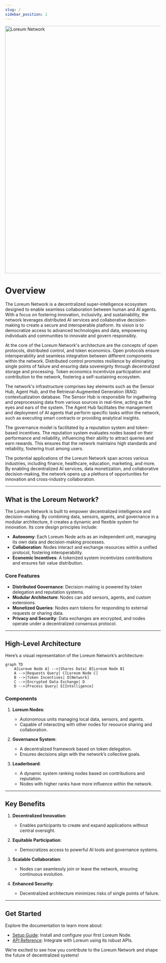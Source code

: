 ```yaml
---
slug: /
sidebar_position: 1
---
```


<div style={{textAlign: 'center', marginBottom: '2rem'}}>
  <img src="/img/logo-header.svg" alt="Loreum Network" width="800" />
</div>

# Overview

The Loreum Network is a decentralized super-intelligence ecosystem designed to enable seamless collaboration between human and AI agents. With a focus on fostering innovation, inclusivity, and sustainability, the network leverages distributed AI services and collaborative decision-making to create a secure and interoperable platform. Its vision is to democratize access to advanced technologies and data, empowering individuals and communities to innovate and govern responsibly.

At the core of the Loreum Network's architecture are the concepts of open protocols, distributed control, and token economics.
Open protocols ensure interoperability and seamless integration between different components within the network. Distributed
control promotes resilience by eliminating single points of failure and ensuring data sovereignty through decentralized
storage and processing. Token economics incentivize participation and contribution to the network, fostering a self-sustaining
ecosystem.

The network's infrastructure comprises key elements such as the Sensor Hub, Agent Hub, and the Retrieval-Augmented Generation
(RAG) contextualization database. The Sensor Hub is responsible for ingathering and preprocessing data from various sources in
real-time, acting as the eyes and ears of the system. The Agent Hub facilitates the management and deployment of AI agents
that perform specific tasks within the network, such as executing smart contracts or providing analytical insights.

The governance model is facilitated by a reputation system and token-based incentives. The reputation system evaluates nodes based on their performance and reliability, influencing their ability to attract queries and earn rewards. This ensures that the network maintains high standards and reliability, fostering trust among users.

The potential applications of the Loreum Network span across various industries, including finance, healthcare, education,
marketing, and more. By enabling decentralized AI services, data monetization, and collaborative decision-making, the network
opens up a plethora of opportunities for innovation and cross-industry collaboration.

---

## What is the Loreum Network?

The Loreum Network is built to empower decentralized intelligence and decision-making. By combining data, sensors, agents, and governance in a modular architecture, it creates a dynamic and flexible system for innovation. Its core design principles include:

- **Autonomy**: Each Loreum Node acts as an independent unit, managing its own data and decision-making processes.
- **Collaboration**: Nodes interact and exchange resources within a unified protocol, fostering interoperability.
- **Economic Incentives**: A tokenized system incentivizes contributions and ensures fair value distribution.

### Core Features
- **Distributed Governance**: Decision-making is powered by token delegation and reputation systems.
- **Modular Architecture**: Nodes can add sensors, agents, and custom extensions.
- **Monetized Queries**: Nodes earn tokens for responding to external requests or sharing data.
- **Privacy and Security**: Data exchanges are encrypted, and nodes operate under a decentralized consensus protocol.

---

## High-Level Architecture

Here’s a visual representation of the Loreum Network’s architecture:

```mermaid
graph TD
    A[Loreum Node A] -->|Shares Data| B[Loreum Node B]
    A -->|Requests Query| C[Loreum Node C]
    B -->|Token Incentives| D[Network]
    C -->|Encrypted Data Exchange| D
    D -->|Process Query| E[Intelligence]
```

### Components
1. **Loreum Nodes**:
   - Autonomous units managing local data, sensors, and agents.
   - Capable of interacting with other nodes for resource sharing and collaboration.

2. **Governance System**:
   - A decentralized framework based on token delegation.
   - Ensures decisions align with the network’s collective goals.

3. **Leaderboard**:
   - A dynamic system ranking nodes based on contributions and reputation.
   - Nodes with higher ranks have more influence within the network.

---

## Key Benefits

1. **Decentralized Innovation**:
   - Enables participants to create and expand applications without central oversight.

2. **Equitable Participation**:
   - Democratizes access to powerful AI tools and governance systems.

3. **Scalable Collaboration**:
   - Nodes can seamlessly join or leave the network, ensuring continuous evolution.

4. **Enhanced Security**:
   - Decentralized architecture minimizes risks of single points of failure.

---

## Get Started

Explore the documentation to learn more about:
- [Setup Guide](guides/setup/local-installation.md): Install and configure your first Loreum Node.
- [API Reference](api/overview.md): Integrate with Loreum using its robust APIs.

We’re excited to see how you contribute to the Loreum Network and shape the future of decentralized systems!
